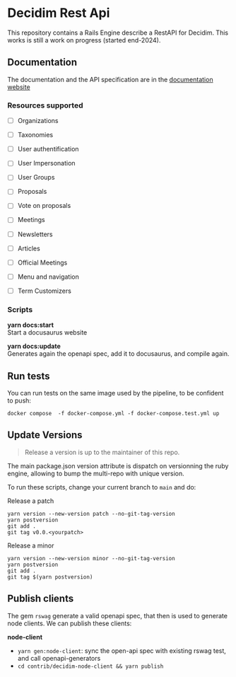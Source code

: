 # Decidim Rest Api
This repository contains a Rails Engine describe a RestAPI for Decidim.
This works is still a work on progress (started end-2024).

## Documentation
The documentation and the API specification are in the [documentation website](https://octree-gva.github.io/decidim-rest-full/)

### Resources supported

- [ ] Organizations
- [ ] Taxonomies
- [ ] User authentification
- [ ] User Impersonation
- [ ] User Groups
- [ ] Proposals
- [ ] Vote on proposals
- [ ] Meetings
- [ ] Newsletters
- [ ] Articles
- [ ] Official Meetings
- [ ] Menu and navigation
- [ ] Term Customizers



### Scripts

**yarn docs:start**<br />
Start a docusaurus website

**yarn docs:update**<br />
Generates again the openapi spec, add it to docusaurus, and compile again.

## Run tests
You can run tests on the same image used by the pipeline, to be confident to push: 
```
docker compose  -f docker-compose.yml -f docker-compose.test.yml up
```

## Update Versions
> Release a version is up to the maintainer of this repo. 

The main package.json version attribute is dispatch on versionning the ruby engine, allowing to bump the multi-repo with unique version. 

To run these scripts, change your current branch to `main` and do:

Release a patch
```
yarn version --new-version patch --no-git-tag-version
yarn postversion
git add .
git tag v0.0.<yourpatch>
```

Release a minor
```
yarn version --new-version minor --no-git-tag-version
yarn postversion
git add .
git tag $(yarn postversion)
```

## Publish clients
The gem `rswag` generate a valid openapi spec, that then is used to 
generate node clients. We can publish these clients: 

**node-client**<br />
- `yarn gen:node-client`: sync the open-api spec with existing rswag test, and call openapi-generators
- `cd contrib/decidim-node-client && yarn publish`